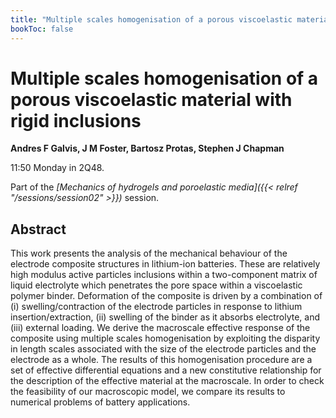 ```yaml
---
title: "Multiple scales homogenisation of a porous viscoelastic material with rigid inclusions"
bookToc: false
---
```


# Multiple scales homogenisation of a porous viscoelastic material with rigid inclusions

**Andres F Galvis, J M Foster, Bartosz Protas, Stephen J Chapman**

11:50 Monday in 2Q48.

Part of the *[Mechanics of hydrogels and poroelastic media]({{< relref "/sessions/session02" >}})* session.

## Abstract

This work presents the analysis of the mechanical behaviour of the electrode composite structures in lithium-ion batteries. These are relatively high modulus active particles inclusions within a two-component matrix of liquid electrolyte which penetrates the pore space within a viscoelastic polymer binder. Deformation of the composite is driven by a combination of (i) swelling/contraction of the electrode particles in response to lithium insertion/extraction, (ii) swelling of the binder as it absorbs electrolyte, and (iii) external loading. We derive the macroscale effective response of the composite using multiple scales homogenisation by exploiting the disparity in length scales associated with the size of the electrode particles and the electrode as a whole. The results of this homogenisation procedure are a set of effective differential equations and a new constitutive relationship for the description of the effective material at the macroscale. In order to check the feasibility of our macroscopic model, we compare its results to numerical problems of battery applications.


